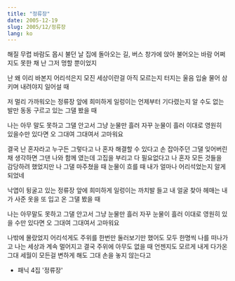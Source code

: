 ```yaml
---
title: "정류장"
date: 2005-12-19
slug: 2005/12/정류장
lang: ko
---
```


해질 무렵 바람도 
몹시 불던 날 집에 돌아오는 길, 버스 창가에 앉아
불어오는 바람 어쩌지도 못한 채
난 그저
멍할 뿐이었지

난 왜 이리 바본지 
어리석은지
모진 세상이란걸 아직 모르는지
터지는 울음 입술 물어 삼키며 
내려야지
일어설 때

저 멀리 가까워오는 정류장 앞에
희미하게 일렁이는
언제부터 기다렸는지
알 수도 없는 발만 동동 구르고 있는
그댈 봤을 때

나는 아무 말도 못하고 
그댈 안고서 
그냥 눈물만 흘러 
자꾸 눈물이 흘러
이대로 영원히 있을수만 있다면
오 그대여 
그대여서 고마워요

결국 난 혼자라고 누구든 그렇다고 나 혼자 해결할 수 있다고
손 잡아주던 그댈 잊어버린 채 생각하면 그댄 나와 함께 였는데
고집을 부리고 다 필요없다고 나 혼자 모든 것들을 감당하려 했었지만
나 그댈 마주쳤을 때 눈물이 흐를 때 내가 얼마나 어리석었는지 알게 되었네

낙엽이 뒹굴고 있는 정류장 앞에 
희미하게 일렁이는
까치발 들고 내 얼굴 찾아 헤매는 
내가 사준 옷을 또 입고 온 그댈 봤을 때

나는 아무말도 못하고
그댈 안고서 그냥 눈물만 흘러
자꾸 눈물이 흘러 
이대로 영원히 있을 수만 있다면
오 그대여
그대여서 고마워요

나밖에 몰랐었지 어리석게도 주위를 한번만 둘러보기만 했어도
모두 한명씩 나를 떠나가고 나는 세상과 계속 멀어지고
결국 주위에 아무도 없을 때 언젠지도 모르게 내게 다가온 그대
세월이 모든걸 변하게 해도 그대 손을 놓지 않는다고

- 패닉 4집 '정류장'